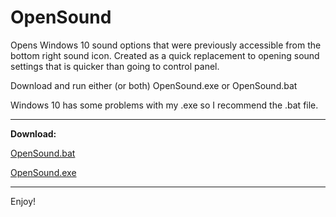 # OpenSound
Opens Windows 10 sound options that were previously accessible from the bottom right sound icon.
Created as a quick replacement to opening sound settings that is quicker than going to control panel.

Download and run either (or both) OpenSound.exe or OpenSound.bat

Windows 10 has some problems with my .exe so I recommend the .bat file.

<hr>

<strong>Download:</strong>

<a href="https://github.com/YeloPartyHat/OpenSound/blob/master/OpenSound.bat" download> OpenSound.bat </a>

<a href="https://github.com/YeloPartyHat/OpenSound/raw/master/OpenSound.exe" download> OpenSound.exe </a>

<hr>

Enjoy!
